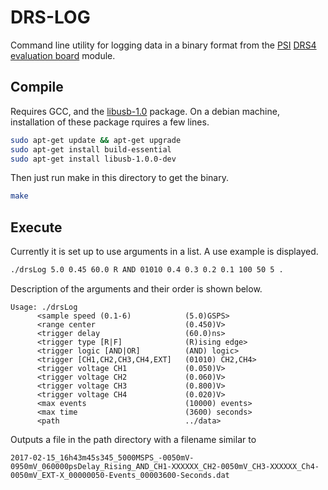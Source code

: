 # DRS-LOG
Command line utility for logging data in a binary format from the [PSI](https://www.psi.ch/) [DRS4](https://www.psi.ch/drs/drs-chip) [evaluation board](https://www.psi.ch/drs/evaluation-board) module.

## Compile
Requires GCC, and the [libusb-1.0](http://www.libusb.org/wiki/libusb-1.0) package. On a debian machine, installation of these package rquires a few lines.

```bash
sudo apt-get update && apt-get upgrade
sudo apt-get install build-essential
sudo apt-get install libusb-1.0.0-dev
```

Then just run make in this directory to get the binary.
```bash
make
```

## Execute
Currently it is set up to use arguments in a list. A use example is displayed.
```bash
./drsLog 5.0 0.45 60.0 R AND 01010 0.4 0.3 0.2 0.1 100 50 5 .
```
Description of the arguments and their order is shown below.
```
Usage: ./drsLog
      <sample speed (0.1-6)            (5.0)GSPS>
      <range center                    (0.450)V>
      <trigger delay                   (60.0)ns>
      <trigger type [R|F]              (R)ising edge>
      <trigger logic [AND|OR]          (AND) logic>
      <trigger [CH1,CH2,CH3,CH4,EXT]   (01010) CH2,CH4>
      <trigger voltage CH1             (0.050)V>
      <trigger voltage CH2             (0.060)V>
      <trigger voltage CH3             (0.800)V>
      <trigger voltage CH4             (0.020)V>
      <max events                      (10000) events>
      <max time                        (3600) seconds>
      <path                            ../data>
```
Outputs a file in the path directory with a filename similar to
```
2017-02-15_16h43m45s345_5000MSPS_-0050mV-0950mV_060000psDelay_Rising_AND_CH1-XXXXXX_CH2-0050mV_CH3-XXXXXX_Ch4-0050mV_EXT-X_00000050-Events_00003600-Seconds.dat
```
